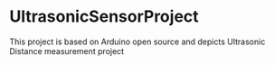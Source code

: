 # UltrasonicSensorProject
This project is based on Arduino open source and depicts Ultrasonic Distance measurement project 
